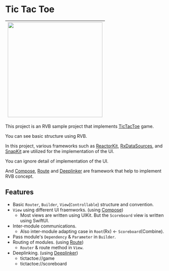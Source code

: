 # Tic Tac Toe
| <image src="https://user-images.githubusercontent.com/11141077/217861492-7c20f4ee-c5c0-44b3-9746-7d9dfd0bf535.gif" width=300 /> |
|-|

This project is an RVB sample project that implements [TicTacToe](https://en.wikipedia.org/wiki/Tic-tac-toe) game.

You can see basic structure using RVB.

In this project, various frameworks such as [ReactorKit](https://github.com/ReactorKit/ReactorKit), [RxDataSources](https://github.com/RxSwiftCommunity/RxDataSources), and [SnapKit](https://github.com/SnapKit/SnapKit) are utilized for the implementation of the UI.

You can ignore detail of implementation of the UI.

And [Compose](https://github.com/wlsdms0122/Compose), [Route]("https://github.com/wlsdms0122/Route) and [Deeplinker](https://github.com/wlsdms0122/Deeplinker) are framework that help to implement RVB concept.

## Features
- Basic `Router`, `Builder`, `View`(`Controllable`) structure and convention.
- `View` using different UI fraemworks. (using [Compose](https://github.com/wlsdms0122/Compose))
  - Most views are written using UIKit. But the `Scoreboard` view is written using SwiftUI.
- Inter-module communications.
  - Also inter-module adapting case in `Root`(Rx) <- `Scoreboard`(Combine).
- Pass module's `Dependency` & `Parameter` in `Builder`.
- Routing of modules. (using [Route]("https://github.com/wlsdms0122/Route))
  - `Router` & route method in `View`.
- Deeplinking. (using [Deeplinker](https://github.com/wlsdms0122/Deeplinker))
  - tictactoe://game
  - tictactoe://scoreboard